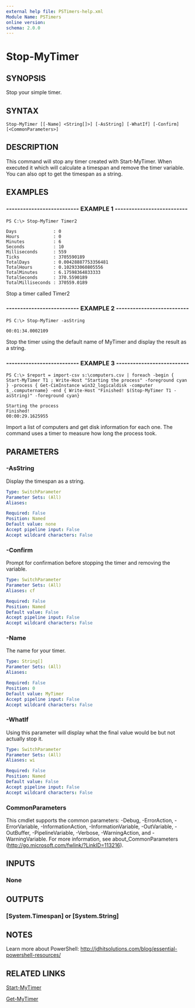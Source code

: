 ```yaml
---
external help file: PSTimers-help.xml
Module Name: PSTimers
online version: 
schema: 2.0.0
---
```


# Stop-MyTimer

## SYNOPSIS
Stop your simple timer.

## SYNTAX

```
Stop-MyTimer [[-Name] <String[]>] [-AsString] [-WhatIf] [-Confirm] [<CommonParameters>]
```

## DESCRIPTION
This command will stop any timer created with Start-MyTimer. When executed it which will calculate a timespan and remove the timer variable. You can also opt to get the timespan as a string.

## EXAMPLES

### -------------------------- EXAMPLE 1 --------------------------
```
PS C:\> Stop-MyTimer Timer2

Days              : 0
Hours             : 0
Minutes           : 6
Seconds           : 10
Milliseconds      : 559
Ticks             : 3705590189
TotalDays         : 0.00428887753356481
TotalHours        : 0.102933060805556
TotalMinutes      : 6.17598364833333
TotalSeconds      : 370.5590189
TotalMilliseconds : 370559.0189
```

Stop a timer called Timer2

### -------------------------- EXAMPLE 2 --------------------------
```
PS C:\> Stop-MyTimer -asString

00:01:34.0002109
```

Stop the timer using the default name of MyTimer and display the result as a string.

### -------------------------- EXAMPLE 3 --------------------------
```
PS C:\> $report = import-csv s:\computers.csv | foreach -begin { Start-MyTimer T1 ; Write-Host "Starting the process" -foreground cyan } -process { Get-CimInstance win32_logicaldisk -computer $_.computername} -end { Write-Host "Finished! $(Stop-MyTimer T1 -asString)" -foreground cyan}

Starting the process
Finished!
00:00:29.1625955
```

Import a list of computers and get disk information for each one.
The command uses a timer to measure how long the process took.

## PARAMETERS

### -AsString
Display the timespan as a string.
```yaml
Type: SwitchParameter
Parameter Sets: (All)
Aliases: 

Required: False
Position: Named
Default value: none
Accept pipeline input: False
Accept wildcard characters: False
```

### -Confirm
Prompt for confirmation before stopping the timer and removing the variable.

```yaml
Type: SwitchParameter
Parameter Sets: (All)
Aliases: cf

Required: False
Position: Named
Default value: False
Accept pipeline input: False
Accept wildcard characters: False
```

### -Name
The name for your timer.

```yaml
Type: String[]
Parameter Sets: (All)
Aliases: 

Required: False
Position: 0
Default value: MyTimer
Accept pipeline input: False
Accept wildcard characters: False
```

### -WhatIf
Using this parameter will display what the final value would be but not actually stop it.

```yaml
Type: SwitchParameter
Parameter Sets: (All)
Aliases: wi

Required: False
Position: Named
Default value: False
Accept pipeline input: False
Accept wildcard characters: False
```

### CommonParameters
This cmdlet supports the common parameters: -Debug, -ErrorAction, -ErrorVariable, -InformationAction, -InformationVariable, -OutVariable, -OutBuffer, -PipelineVariable, -Verbose, -WarningAction, and -WarningVariable. For more information, see about_CommonParameters (http://go.microsoft.com/fwlink/?LinkID=113216).

## INPUTS

### None

## OUTPUTS

### [System.Timespan] or [System.String]

## NOTES
Learn more about PowerShell:
http://jdhitsolutions.com/blog/essential-powershell-resources/

## RELATED LINKS

[Start-MyTimer]()

[Get-MyTimer]()

